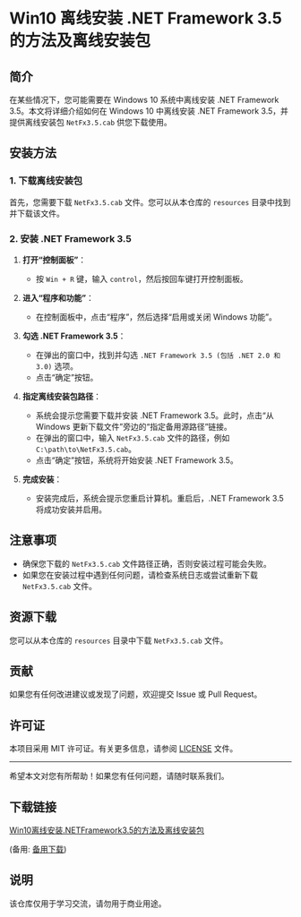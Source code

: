 # Win10 离线安装 .NET Framework 3.5 的方法及离线安装包

## 简介

在某些情况下，您可能需要在 Windows 10 系统中离线安装 .NET Framework 3.5。本文将详细介绍如何在 Windows 10 中离线安装 .NET Framework 3.5，并提供离线安装包 `NetFx3.5.cab` 供您下载使用。

## 安装方法

### 1. 下载离线安装包

首先，您需要下载 `NetFx3.5.cab` 文件。您可以从本仓库的 `resources` 目录中找到并下载该文件。

### 2. 安装 .NET Framework 3.5

1. **打开“控制面板”**：
   - 按 `Win + R` 键，输入 `control`，然后按回车键打开控制面板。

2. **进入“程序和功能”**：
   - 在控制面板中，点击“程序”，然后选择“启用或关闭 Windows 功能”。

3. **勾选 .NET Framework 3.5**：
   - 在弹出的窗口中，找到并勾选 `.NET Framework 3.5 (包括 .NET 2.0 和 3.0)` 选项。
   - 点击“确定”按钮。

4. **指定离线安装包路径**：
   - 系统会提示您需要下载并安装 .NET Framework 3.5。此时，点击“从 Windows 更新下载文件”旁边的“指定备用源路径”链接。
   - 在弹出的窗口中，输入 `NetFx3.5.cab` 文件的路径，例如 `C:\path\to\NetFx3.5.cab`。
   - 点击“确定”按钮，系统将开始安装 .NET Framework 3.5。

5. **完成安装**：
   - 安装完成后，系统会提示您重启计算机。重启后，.NET Framework 3.5 将成功安装并启用。

## 注意事项

- 确保您下载的 `NetFx3.5.cab` 文件路径正确，否则安装过程可能会失败。
- 如果您在安装过程中遇到任何问题，请检查系统日志或尝试重新下载 `NetFx3.5.cab` 文件。

## 资源下载

您可以从本仓库的 `resources` 目录中下载 `NetFx3.5.cab` 文件。

## 贡献

如果您有任何改进建议或发现了问题，欢迎提交 Issue 或 Pull Request。

## 许可证

本项目采用 MIT 许可证。有关更多信息，请参阅 [LICENSE](LICENSE) 文件。

---

希望本文对您有所帮助！如果您有任何问题，请随时联系我们。

## 下载链接
[Win10离线安装.NETFramework3.5的方法及离线安装包](https://pan.quark.cn/s/3143e3441964) 

(备用: [备用下载](https://pan.baidu.com/s/1Md9Lu4SSZHB0VWD7gYmWOg?pwd=1234))

## 说明

该仓库仅用于学习交流，请勿用于商业用途。
